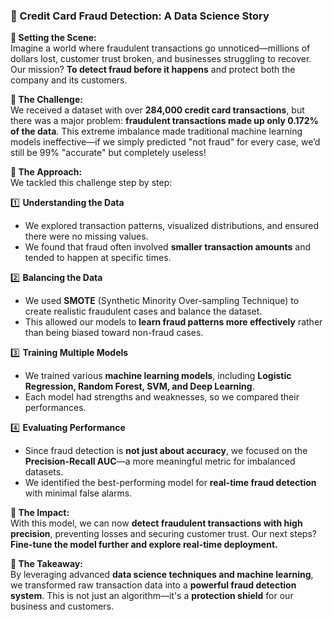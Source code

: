 ### **📖 Credit Card Fraud Detection: A Data Science Story**  

**🔹 Setting the Scene:**  
Imagine a world where fraudulent transactions go unnoticed—millions of dollars lost, customer trust broken, and businesses struggling to recover. Our mission? **To detect fraud before it happens** and protect both the company and its customers.  

**🔹 The Challenge:**  
We received a dataset with over **284,000 credit card transactions**, but there was a major problem: **fraudulent transactions made up only 0.172% of the data**. This extreme imbalance made traditional machine learning models ineffective—if we simply predicted "not fraud" for every case, we’d still be 99% "accurate" but completely useless!  

**🔹 The Approach:**  
We tackled this challenge step by step:  

1️⃣ **Understanding the Data**  
   - We explored transaction patterns, visualized distributions, and ensured there were no missing values.  
   - We found that fraud often involved **smaller transaction amounts** and tended to happen at specific times.  

2️⃣ **Balancing the Data**  
   - We used **SMOTE** (Synthetic Minority Over-sampling Technique) to create realistic fraudulent cases and balance the dataset.  
   - This allowed our models to **learn fraud patterns more effectively** rather than being biased toward non-fraud cases.  

3️⃣ **Training Multiple Models**  
   - We trained various **machine learning models**, including **Logistic Regression, Random Forest, SVM, and Deep Learning**.  
   - Each model had strengths and weaknesses, so we compared their performances.  

4️⃣ **Evaluating Performance**  
   - Since fraud detection is **not just about accuracy**, we focused on the **Precision-Recall AUC**—a more meaningful metric for imbalanced datasets.  
   - We identified the best-performing model for **real-time fraud detection** with minimal false alarms.  

**🔹 The Impact:**  
With this model, we can now **detect fraudulent transactions with high precision**, preventing losses and securing customer trust. Our next steps? **Fine-tune the model further and explore real-time deployment.**  

**🔹 The Takeaway:**  
By leveraging advanced **data science techniques and machine learning**, we transformed raw transaction data into a **powerful fraud detection system**. This is not just an algorithm—it's a **protection shield** for our business and customers.  

